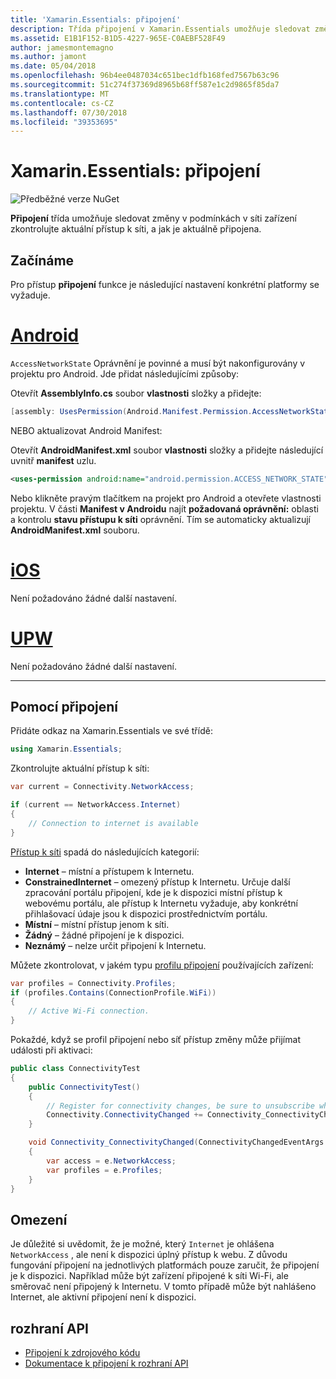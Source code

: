 ```yaml
---
title: 'Xamarin.Essentials: připojení'
description: Třída připojení v Xamarin.Essentials umožňuje sledovat změny stavu sítě zařízení, zkontrolujte aktuální přístup k síti, a jak je aktuálně připojena.
ms.assetid: E1B1F152-B1D5-4227-965E-C0AEBF528F49
author: jamesmontemagno
ms.author: jamont
ms.date: 05/04/2018
ms.openlocfilehash: 96b4ee0487034c651bec1dfb168fed7567b63c96
ms.sourcegitcommit: 51c274f37369d8965b68ff587e1c2d9865f85da7
ms.translationtype: MT
ms.contentlocale: cs-CZ
ms.lasthandoff: 07/30/2018
ms.locfileid: "39353695"
---
```

# <a name="xamarinessentials-connectivity"></a>Xamarin.Essentials: připojení

![Předběžné verze NuGet](~/media/shared/pre-release.png)

**Připojení** třída umožňuje sledovat změny v podmínkách v síti zařízení zkontrolujte aktuální přístup k síti, a jak je aktuálně připojena.

## <a name="getting-started"></a>Začínáme

Pro přístup **připojení** funkce je následující nastavení konkrétní platformy se vyžaduje.

# <a name="androidtabandroid"></a>[Android](#tab/android)

`AccessNetworkState` Oprávnění je povinné a musí být nakonfigurovány v projektu pro Android. Jde přidat následujícími způsoby:

Otevřít **AssemblyInfo.cs** soubor **vlastnosti** složky a přidejte:

```csharp
[assembly: UsesPermission(Android.Manifest.Permission.AccessNetworkState)]
```

NEBO aktualizovat Android Manifest:

Otevřít **AndroidManifest.xml** soubor **vlastnosti** složky a přidejte následující uvnitř **manifest** uzlu.

```xml
<uses-permission android:name="android.permission.ACCESS_NETWORK_STATE" />
```

Nebo klikněte pravým tlačítkem na projekt pro Android a otevřete vlastnosti projektu. V části **Manifest v Androidu** najít **požadovaná oprávnění:** oblasti a kontrolu **stavu přístupu k síti** oprávnění. Tím se automaticky aktualizují **AndroidManifest.xml** souboru.

# <a name="iostabios"></a>[iOS](#tab/ios)

Není požadováno žádné další nastavení.

# <a name="uwptabuwp"></a>[UPW](#tab/uwp)

Není požadováno žádné další nastavení.

-----

## <a name="using-connectivity"></a>Pomocí připojení

Přidáte odkaz na Xamarin.Essentials ve své třídě:

```csharp
using Xamarin.Essentials;
```

Zkontrolujte aktuální přístup k síti:

```csharp
var current = Connectivity.NetworkAccess;

if (current == NetworkAccess.Internet)
{
    // Connection to internet is available
}
```

[Přístup k síti](xref:Xamarin.Essentials.NetworkAccess) spadá do následujících kategorií:

* **Internet** – místní a přístupem k Internetu.
* **ConstrainedInternet** – omezený přístup k Internetu. Určuje další zpracování portálu připojení, kde je k dispozici místní přístup k webovému portálu, ale přístup k Internetu vyžaduje, aby konkrétní přihlašovací údaje jsou k dispozici prostřednictvím portálu.
* **Místní** – místní přístup jenom k síti.
* **Žádný** – žádné připojení je k dispozici.
* **Neznámý** – nelze určit připojení k Internetu.

Můžete zkontrolovat, v jakém typu [profilu připojení](xref:Xamarin.Essentials.ConnectionProfile) používajících zařízení:

```csharp
var profiles = Connectivity.Profiles;
if (profiles.Contains(ConnectionProfile.WiFi))
{
    // Active Wi-Fi connection.
}
```

Pokaždé, když se profil připojení nebo síť přístup změny může přijímat události při aktivaci:

```csharp
public class ConnectivityTest
{
    public ConnectivityTest()
    {
        // Register for connectivity changes, be sure to unsubscribe when finished
        Connectivity.ConnectivityChanged += Connectivity_ConnectivityChanged;
    }

    void Connectivity_ConnectivityChanged(ConnectivityChangedEventArgs  e)
    {
        var access = e.NetworkAccess;
        var profiles = e.Profiles;
    }
}
```

## <a name="limitations"></a>Omezení

Je důležité si uvědomit, že je možné, který `Internet` je ohlášena `NetworkAccess` , ale není k dispozici úplný přístup k webu. Z důvodu fungování připojení na jednotlivých platformách pouze zaručit, že připojení je k dispozici. Například může být zařízení připojené k síti Wi-Fi, ale směrovač není připojený k Internetu. V tomto případě může být nahlášeno Internet, ale aktivní připojení není k dispozici.

## <a name="api"></a>rozhraní API

* [Připojení k zdrojového kódu](https://github.com/xamarin/Essentials/tree/master/Xamarin.Essentials/Connectivity)
* [Dokumentace k připojení k rozhraní API](xref:Xamarin.Essentials.Connectivity)

